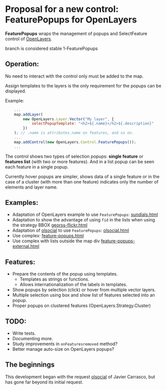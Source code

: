 Proposal for a new control: FeaturePopups for OpenLayers
========================================================

**FeaturePopups** wraps the management of popups and SelectFeature control of [OpenLayers](http://openlayers.org).

branch is considered stable 1-FeaturePopups

Operation:
---------
No need to interact with the control only must be added to the map.

Assign templates to the layers is the only requirement for the popups can be displayed. 

Example:

```javascript
    ...
    map.addLayer(
        new OpenLayers.Layer.Vector("My layer", {
            selectPopupTemplate: "<h2>${.name}</h2>${.description}"
        })
    ); // .name is attributes.name on features, and so on.
    ...
    map.addControl(new OpenLayers.Control.FeaturePopups());
    ...
```

The control shows two types of selection popups: **single feature** or **features list** (with two or more features). And in a list popup can be seen each feature in a single popup.

Currently hover popups are simpler, shows data of a single feature or in the case of a cluster (with more than one feature) indicates only the number of elements and layer name.

Examples:
--------
 * Adaptation of OpenLayers example to use `FeaturePopups`: [sundials.html](http://jorix.github.com/OL-FeaturePopups/examples/sundials.html)
 * Adaptation to show the advantage of using `fid` in the lists when using the strategy BBOX [georss-flickr.html](http://jorix.github.com/OL-FeaturePopups/examples/georss-flickr.html)
 * Adaptation of [olsocial](http://gis.prodevelop.es/olsocial/) to use `FeaturePopups`: [olsocial.html](http://jorix.github.com/OL-FeaturePopups/examples/olsocial.html)
 * Use complex: [feature-popups.html](http://jorix.github.com/OL-FeaturePopups/examples/feature-popups.html)
 * Use complex with lists outside the map div [feature-popups-external.html](http://jorix.github.com/OL-FeaturePopups/examples/feature-popups-external.html)

Features:
--------
 * Prepare the contents of the popup using templates.
    * Templates as strings or functions.
    * Allows internationalization of the labels in templates.
 * Show popups by selection (click) or hover from multiple vector layers.
 * Multiple selection using box and show list of features selected into an popup.
 * Proper popups on clustered features (OpenLayers.Strategy.Cluster)
 
TODO:
----
 * Write tests.
 * Documenting more.
 * Study improvements in `onFeaturesremoved` method?
 * Better manage auto-size on OpenLayers popups?
 
The beginnings
--------------
This development began with the request [olsocial](http://osgeo-org.1560.n6.nabble.com/HTML-template-popup-manager-td3889159.html) 
of Javier Carrasco, but has gone far beyond its initial request.
